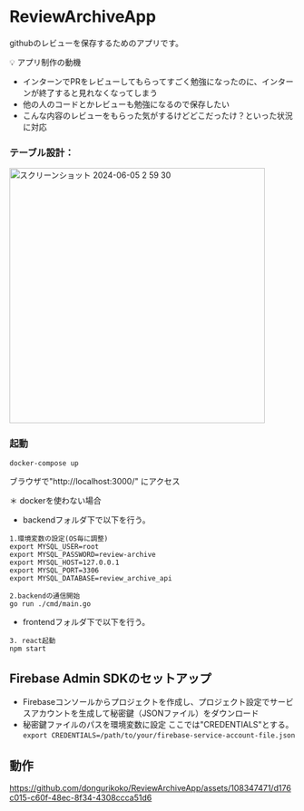 # ReviewArchiveApp
githubのレビューを保存するためのアプリです。

💡 アプリ制作の動機
- インターンでPRをレビューしてもらってすごく勉強になったのに、インターンが終了すると見れなくなってしまう
- 他の人のコードとかレビューも勉強になるので保存したい
- こんな内容のレビューをもらった気がするけどどこだったけ？といった状況に対応


### テーブル設計：

<img width="450" alt="スクリーンショット 2024-06-05 2 59 30" src="https://github.com/dongurikoko/ReviewArchiveApp/assets/108347471/db720373-9f5b-45d9-8f90-63c9408e9f13">


### 起動
`docker-compose up`

ブラウザで"http://localhost:3000/"
にアクセス


＊ dockerを使わない場合

- backendフォルダ下で以下を行う。
```
1.環境変数の設定(OS毎に調整)
export MYSQL_USER=root
export MYSQL_PASSWORD=review-archive
export MYSQL_HOST=127.0.0.1
export MYSQL_PORT=3306                                           
export MYSQL_DATABASE=review_archive_api

2.backendの通信開始
go run ./cmd/main.go
```
- frontendフォルダ下で以下を行う。

```
3. react起動
npm start
```

## Firebase Admin SDKのセットアップ  
- Firebaseコンソールからプロジェクトを作成し、プロジェクト設定でサービスアカウントを生成して秘密鍵（JSONファイル）をダウンロード  
- 秘密鍵ファイルのパスを環境変数に設定
ここでは"CREDENTIALS"とする。  
`export CREDENTIALS=/path/to/your/firebase-service-account-file.json`

## 動作

https://github.com/dongurikoko/ReviewArchiveApp/assets/108347471/d176c015-c60f-48ec-8f34-4308ccca51d6


